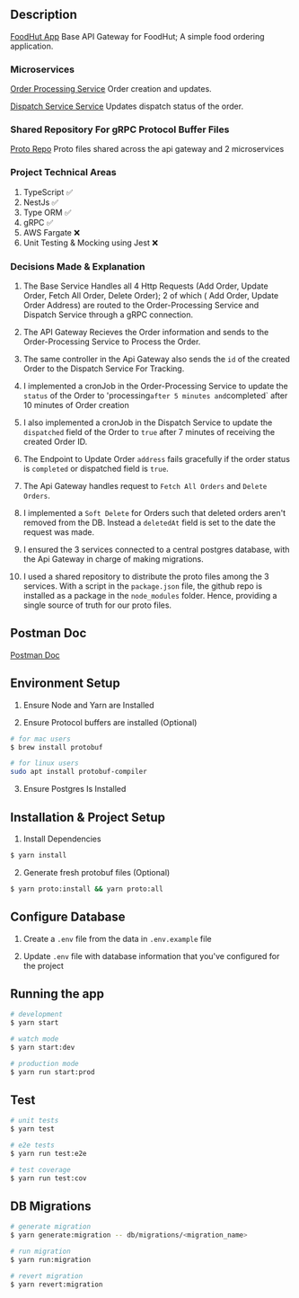 ## Description

[FoodHut App](https://github.com/abahernest/foodhut-api-gateway) Base API Gateway for FoodHut; A simple food ordering application.

### Microservices

[Order Processing Service](https://github.com/abahernest/foodhut-order-processing-microservice) Order creation and updates.

[Dispatch Service Service](https://github.com/abahernest/foodhut-dispatch-microservice) Updates dispatch status of the order.

### Shared Repository For gRPC Protocol Buffer Files

[Proto Repo](https://github.com/abahernest/foodhut-grpc-proto) Proto files shared across the api gateway and 2 microservices

### Project Technical Areas

1. TypeScript ✅
2. NestJs ✅
3. Type ORM ✅
4. gRPC ✅
5. AWS Fargate ❌
6. Unit Testing & Mocking using Jest ❌

### Decisions Made & Explanation

1. The Base Service Handles all 4 Http Requests (Add Order, Update Order, Fetch All Order, Delete Order); 2 of which ( Add Order, Update Order Address) are routed to the Order-Processing Service and Dispatch Service through a gRPC connection.

2. The API Gateway Recieves the Order information and sends to the Order-Processing Service to Process the Order.

3. The same controller in the Api Gateway also sends the `id` of the created Order to the Dispatch Service For Tracking.

4. I implemented a cronJob in the Order-Processing Service to update the `status` of the Order to 'processing` after 5 minutes and `completed` after 10 minutes of Order creation

5. I also implemented a cronJob in the Dispatch Service to update the `dispatched` field of the Order to `true` after 7 minutes of receiving the created Order ID.

6. The Endpoint to Update Order `address` fails gracefully if the order status is `completed` or dispatched field is `true`.

7. The Api Gateway handles request to `Fetch All Orders` and `Delete Orders`.

8. I implemented a `Soft Delete` for Orders such that deleted orders aren't removed from the DB. Instead a `deletedAt` field is set to the date the request was made.

9. I ensured the 3 services connected to a central postgres database, with the Api Gateway in charge of making migrations.

10. I used a shared repository to distribute the proto files among the 3 services. With a script in the `package.json` file, the github repo is installed as a package in the `node_modules` folder. Hence, providing a single source of truth for our proto files.

## Postman Doc

[Postman Doc](https://documenter.getpostman.com/view/11044390/2s93JtQ44t)


## Environment Setup

1. Ensure Node and Yarn are Installed

2. Ensure Protocol buffers are installed (Optional)

```bash
# for mac users
$ brew install protobuf

# for linux users
sudo apt install protobuf-compiler
```

3. Ensure Postgres Is Installed


## Installation & Project Setup

1. Install Dependencies
```bash
$ yarn install
```

2. Generate fresh protobuf files (Optional)
```bash
$ yarn proto:install && yarn proto:all
```

## Configure Database

1. Create a `.env` file from the data in `.env.example` file 

2. Update `.env` file with database information that you've configured for the project


## Running the app

```bash
# development
$ yarn start

# watch mode
$ yarn start:dev

# production mode
$ yarn run start:prod
```

## Test

```bash
# unit tests
$ yarn test

# e2e tests
$ yarn run test:e2e

# test coverage
$ yarn run test:cov
```

## DB Migrations

```bash
# generate migration
$ yarn generate:migration -- db/migrations/<migration_name>

# run migration
$ yarn run:migration

# revert migration
$ yarn revert:migration
```
